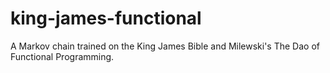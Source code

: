 # king-james-functional
A Markov chain trained on the King James Bible and Milewski's The Dao of Functional Programming.
